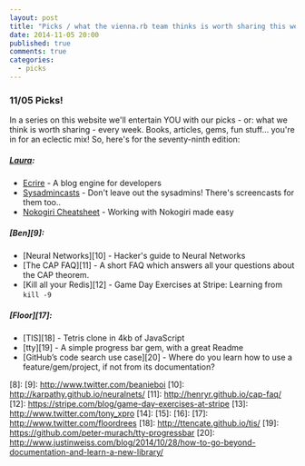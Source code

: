 ```yaml
---
layout: post
title: "Picks / what the vienna.rb team thinks is worth sharing this week"
date: 2014-11-05 20:00
published: true
comments: true
categories:
  - picks
---
```


### 11/05 Picks!

In a series on this website we'll entertain YOU with our picks - or: what we think is worth sharing - every week.
Books, articles, gems, fun stuff... you're in for an eclectic mix! So, here's for the seventy-ninth edition:

##### [Laura][1]:
  - [Ecrire][2] - A blog engine for developers
  - [Sysadmincasts][3] - Don't leave out the sysadmins! There's screencasts for them too..
  - [Nokogiri Cheatsheet][4] - Working with Nokogiri made easy

##### [Ben][9]:
  - [Neural Networks][10] - Hacker's guide to Neural Networks
  - [The CAP FAQ][11] - A short FAQ which answers all your questions about the CAP theorem.
  - [Kill all your Redis][12] - Game Day Exercises at Stripe: Learning from `kill -9`

##### [Floor][17]:
  - [TIS][18] - Tetris clone in 4kb of JavaScript
  - [tty][19] - A simple progress bar gem, with a great Readme
  - [GitHub’s code search use case][20] - Where do you learn how to use a feature/gem/project, if not from its documentation?

[1]: http://www.twitter.com/alicetragedy
[2]: https://github.com/pothibo/ecrire
[3]: https://sysadmincasts.com
[4]: https://github.com/sparklemotion/nokogiri/wiki/Cheat-sheet
[5]: http://www.twitter.com/alexandertacho
[6]:
[7]:
[8]:
[9]: http://www.twitter.com/beanieboi
[10]: http://karpathy.github.io/neuralnets/
[11]: http://henryr.github.io/cap-faq/
[12]: https://stripe.com/blog/game-day-exercises-at-stripe
[13]: http://www.twitter.com/tony_xpro
[14]:
[15]:
[16]:
[17]: http://www.twitter.com/floordrees
[18]: http://ttencate.github.io/tis/
[19]: https://github.com/peter-murach/tty-progressbar
[20]: http://www.justinweiss.com/blog/2014/10/28/how-to-go-beyond-documentation-and-learn-a-new-library/
